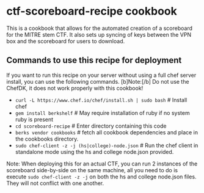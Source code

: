 # ctf-scoreboard-recipe cookbook

This is a cookbook that allows for the automated creation of a scoreboard for the MITRE stem CTF. It also sets up syncing of keys between the VPN box and the scoreboard for users to download.

## Commands to use this recipe for deployment

If you want to run this recipe on your server without using a full chef server install, you can use the following commands.
[b]Note:[/b] Do not use the ChefDK, it does not work properly with this cookbook!

* `curl -L https://www.chef.io/chef/install.sh | sudo bash` # Install chef
* `gem install berkshelf` # May require installation of ruby if no system ruby is present
* `cd scoreboard-recipe` # Enter directory containing this code
* `berks vendor cookbooks` # fetch all cookbook dependencies and place in the cookbooks directory.
* `sudo chef-client -z -j (hs|college)-node.json` # Run the chef client in standalone mode using the hs and college node.json provided.

Note: When deploying this for an actual CTF, you can run 2 instances of the scoreboard side-by-side on the same machine, all you need to do is execute `sudo chef-client -z -j` on both the hs and college node.json files. They will not conflict with one another.